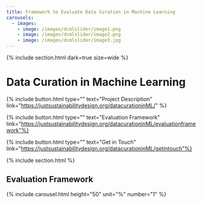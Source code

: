 ```yaml
---
title: Framework to Evaluate Data Curation in Machine Learning
carousels:
  - images: 
    - image: /images/dcmlslider/image1.png
    - image: /images/dcmlslider/image2.png
    - image: /images/dcmlslider/image3.jpg
---
```

{% include section.html dark=true size=wide %}
# Data Curation in Machine Learning

{%
  include button.html
  type=""
  text="Project Description"
  link="https://justsustainabilitydesign.org/datacurationinML/"
%}

{%
  include button.html
  type=""
  text="Evaluation Framework"
  link="https://justsustainabilitydesign.org/datacurationinML/evaluationframework"%}

{%
  include button.html
  type=""
  text="Get in Touch"
  link="https://justsustainabilitydesign.org/datacurationinML/getintouch"%}
 
{% include section.html %}
## Evaluation Framework

{% include carousel.html height="50" unit="%" number="1" %}
